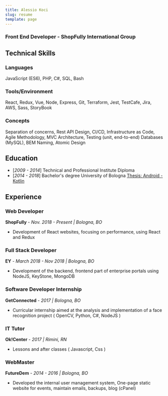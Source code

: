 ```yaml
---
title: Alessio Koci
slug: resume
template: page
---
```


### Front End Developer - ShopFully International Group

## Technical Skills

### Languages

JavaScript (ES6), PHP, C#, SQL, Bash

### Tools/Environment

React, Redux, Vue, Node, Express, Git, Terraform, Jest, TestCafe, Jira, AWS, Sass, StoryBook

### Concepts

Separation of concerns, Rest API Design, CI/CD, Infrastructure as Code, Agile Methodology, MVC Architecture, Testing (unit, end-to-end) Databases (MySQL), BEM Naming, Atomic Design

## Education

- [_2009 - 2014_] Technical and Professional Institute Diploma
- [_2014 - 2018_] Bachelor's degree University of Bologna [Thesis: Android - Kotlin](https://amslaurea.unibo.it/15446/)

## Experience

### Web Developer

**ShopFully** - _Nov. 2018 - Present | Bologna, BO_

- Development of React websites, focusing on performance, using React and Redux

### Full Stack Developer

**EY** - _March 2018 - Nov 2018 | Bologna, BO_

- Development of the backend, frontend part of enterprise portals using NodeJS, KeyStone, MongoDB

### Software Developer Internship

**GetConnected** - _2017 | Bologna, BO_

- Curricular internship aimed at the analysis and implementation of a face recognition project ( OpenCV, Python, C#, NodeJS )

### IT Tutor

**Ok!Center** - _2017 | Rimini, RN_

- Lessons and after classes ( Javascript, Css )

### WebMaster

**FutureDem** - _2014 - 2016  | Bologna, BO_

- Developed the internal user management system, One-page static website for events, maintain emails, backups, blog (cPanel)
